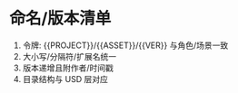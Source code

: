 # 命名/版本清单

1. 令牌: {{PROJECT}}/{{ASSET}}/{{VER}} 与角色/场景一致
2. 大小写/分隔符/扩展名统一
3. 版本递增且附作者/时间戳
4. 目录结构与 USD 层对应
